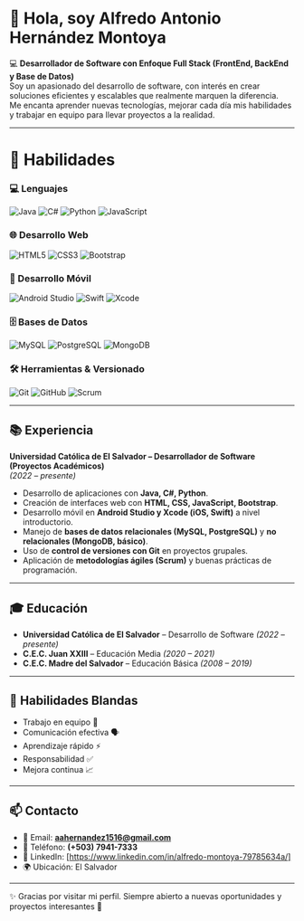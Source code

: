 # 👋 Hola, soy Alfredo Antonio Hernández Montoya  

💻 **Desarrollador de Software con Enfoque Full Stack (FrontEnd, BackEnd y Base de Datos)**  
Soy un apasionado del desarrollo de software, con interés en crear soluciones eficientes y escalables que realmente marquen la diferencia.  
Me encanta aprender nuevas tecnologías, mejorar cada día mis habilidades y trabajar en equipo para llevar proyectos a la realidad.  

---

# 🚀 Habilidades

### 💻 Lenguajes
![Java](https://img.shields.io/badge/Java-ED8B00?style=for-the-badge&logo=openjdk&logoColor=white)
![C#](https://img.shields.io/badge/C%23-239120?style=for-the-badge&logo=c-sharp&logoColor=white)
![Python](https://img.shields.io/badge/Python-3776AB?style=for-the-badge&logo=python&logoColor=white)
![JavaScript](https://img.shields.io/badge/JavaScript-F7DF1E?style=for-the-badge&logo=javascript&logoColor=black)

### 🌐 Desarrollo Web
![HTML5](https://img.shields.io/badge/HTML5-E34F26?style=for-the-badge&logo=html5&logoColor=white)
![CSS3](https://img.shields.io/badge/CSS3-1572B6?style=for-the-badge&logo=css3&logoColor=white)
![Bootstrap](https://img.shields.io/badge/Bootstrap-563D7C?style=for-the-badge&logo=bootstrap&logoColor=white)

### 📱 Desarrollo Móvil
![Android Studio](https://img.shields.io/badge/Android_Studio-3DDC84?style=for-the-badge&logo=android-studio&logoColor=white)
![Swift](https://img.shields.io/badge/Swift-FA7343?style=for-the-badge&logo=swift&logoColor=white)
![Xcode](https://img.shields.io/badge/Xcode-147EFB?style=for-the-badge&logo=xcode&logoColor=white)

### 🗄 Bases de Datos
![MySQL](https://img.shields.io/badge/MySQL-005C84?style=for-the-badge&logo=mysql&logoColor=white)
![PostgreSQL](https://img.shields.io/badge/PostgreSQL-316192?style=for-the-badge&logo=postgresql&logoColor=white)
![MongoDB](https://img.shields.io/badge/MongoDB-47A248?style=for-the-badge&logo=mongodb&logoColor=white)

### 🛠 Herramientas & Versionado
![Git](https://img.shields.io/badge/Git-F05032?style=for-the-badge&logo=git&logoColor=white)
![GitHub](https://img.shields.io/badge/GitHub-181717?style=for-the-badge&logo=github&logoColor=white)
![Scrum](https://img.shields.io/badge/Scrum-009FDA?style=for-the-badge&logo=jira&logoColor=white)



---

## 📚 Experiencia  

**Universidad Católica de El Salvador – Desarrollador de Software (Proyectos Académicos)**  
*(2022 – presente)*  
- Desarrollo de aplicaciones con **Java, C#, Python**.  
- Creación de interfaces web con **HTML, CSS, JavaScript, Bootstrap**.  
- Desarrollo móvil en **Android Studio y Xcode (iOS, Swift)** a nivel introductorio.  
- Manejo de **bases de datos relacionales (MySQL, PostgreSQL)** y **no relacionales (MongoDB, básico)**.  
- Uso de **control de versiones con Git** en proyectos grupales.  
- Aplicación de **metodologías ágiles (Scrum)** y buenas prácticas de programación.  

---

## 🎓 Educación  

- **Universidad Católica de El Salvador** – Desarrollo de Software *(2022 – presente)*  
- **C.E.C. Juan XXIII** – Educación Media *(2020 – 2021)*  
- **C.E.C. Madre del Salvador** – Educación Básica *(2008 – 2019)*  

---

## 🤝 Habilidades Blandas  

- Trabajo en equipo 🤝  
- Comunicación efectiva 🗣️  
- Aprendizaje rápido ⚡  
- Responsabilidad ✅  
- Mejora continua 📈  

---

## 📫 Contacto  

- 📧 Email: **aahernandez1516@gmail.com**  
- 📱 Teléfono: **(+503) 7941-7333**  
- 💼 LinkedIn: [https://www.linkedin.com/in/alfredo-montoya-79785634a/] 
- 🌍 Ubicación: El Salvador  

---

✨ Gracias por visitar mi perfil. Siempre abierto a nuevas oportunidades y proyectos interesantes 🚀

